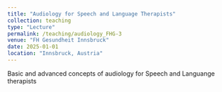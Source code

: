 ```yaml
---
title: "Audiology for Speech and Language Therapists"
collection: teaching
type: "Lecture"
permalink: /teaching/audiology_FHG-3
venue: "FH Gesundheit Innsbruck"
date: 2025-01-01
location: "Innsbruck, Austria"
---
```


Basic and advanced concepts of audiology for Speech and Languange therapists

